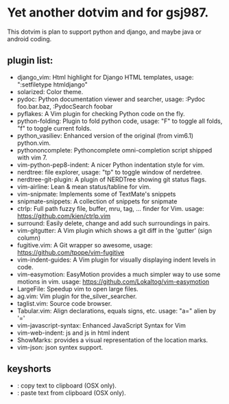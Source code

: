 # Yet another dotvim and for gsj987.

This dotvim is plan to support python and django, and maybe java or android coding.

## plugin list:

* django\_vim: Html highlight for Django HTML templates, usage: ":setfiletype htmldjango"
* solarized: Color theme.
* pydoc: Python documentation viewer and searcher, usage: :Pydoc foo.bar.baz, :PydocSearch foobar
* pyflakes: A Vim plugin for checking Python code on the fly.
* python-folding: Plugin to fold python code, usage: "F" to toggle all folds, "f" to toggle current folds.
* python\_vasiliev: Enhanced version of the original (from vim6.1) python.vim.
* pythononcomplete: Pythoncomplete omni-completion script shipped with vim 7.
* vim-python-pep8-indent: A nicer Python indentation style for vim.
* nerdtree: file explorer, usage: "<Leader>tp" to toggle window of nerdetree.
* nerdtree-git-plugin: A plugin of NERDTree showing git status flags.
* vim-airline: Lean & mean status/tabline for vim.
* vim-snipmate: Implements some of TextMate's snippets
* snipmate-snippets: A collection of snippets for snipmate
* ctrlp: Full path fuzzy file, buffer, mru, tag, ... finder for Vim. usage: https://github.com/kien/ctrlp.vim
* surround: Easily delete, change and add such surroundings in pairs.
* vim-gitgutter: A Vim plugin which shows a git diff in the 'gutter' (sign column)
* fugitive.vim: A Git wrapper so awesome, usage: https://github.com/tpope/vim-fugitive
* vim-indent-guides: A Vim plugin for visually displaying indent levels in code.
* vim-easymotion: EasyMotion provides a much simpler way to use some motions in vim. usage: https://github.com/Lokaltog/vim-easymotion
* LargeFile: Speedup vim to open large files.
* ag.vim: Vim plugin for the\_silver\_searcher.
* taglist.vim: Source code browser.
* Tabular.vim: Align declarations, equals signs, etc. usage: "<leader>a=" alien by '='
* vim-javascript-syntax: Enhanced JavaScript Syntax for Vim
* vim-web-indent: js and js in html indent
* ShowMarks: provides a visual representation of the location marks.
* vim-json: json syntex support.

## keyshorts

* <C-c>: copy text to clipboard (OSX only).
* <C-v>: paste text from clipboard (OSX only).

